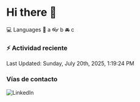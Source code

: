 # Hi there 👋

:computer: Languages
:pencil: a
:eyeglasses: b
:oncoming_automobile: c

### :zap: Actividad reciente
<!--RECENT_ACTIVITY:start-->
<!--RECENT_ACTIVITY:end-->
<!--RECENT_ACTIVITY:last_update-->
Last Updated: Sunday, July 20th, 2025, 1:19:24 PM
<!--RECENT_ACTIVITY:last_update_end-->

### Vías de contacto

![LinkedIn](https://www.linkedin.com/in/irving-hernández-226846205/)
